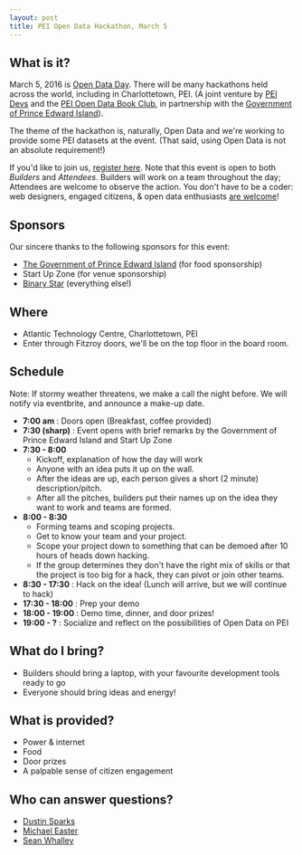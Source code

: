 ```yaml
---
layout: post
title: PEI Open Data Hackathon, March 5
---
```


## What is it?
March 5, 2016 is [Open Data Day](http://opendataday.org/). There will be many hackathons held across the world, including in Charlottetown, PEI. (A joint venture by [PEI Devs](http://peidevs.github.io) and the [PEI Open Data Book Club](http://peidevs.github.io/OpenDataBookClub), in partnership with the [Government of Prince Edward Island](http://gov.pe.ca/)).

The theme of the hackathon is, naturally, Open Data and we're working to provide some PEI datasets at the event. (That said, using Open Data is not an absolute requirement!)

If you'd like to join us, [register here](http://bit.ly/1RwhOPf). Note that this event is open to both *Builders* and *Attendees*. Builders will work on a team throughout the day; Attendees are welcome to observe the action. You don't have to be a coder: web designers, engaged citizens, & open data enthusiasts [are welcome](http://bit.ly/1RwhOPf)!

## Sponsors
Our sincere thanks to the following sponsors for this event:

* [The Government of Prince Edward Island](http://www.gov.pe.ca/) (for food sponsorship)
* Start Up Zone (for venue sponsorship)
* [Binary Star](http://binarystar.ca) (everything else!)

## Where 
* Atlantic Technology Centre, Charlottetown, PEI
* Enter through Fitzroy doors, we'll be on the top floor in the board room.

## Schedule 
Note: If stormy weather threatens, we make a call the night before. We will notify via eventbrite, and announce a make-up date.

* **7:00 am** : Doors open (Breakfast, coffee provided)
* **7:30 (sharp)** : Event opens with brief remarks by the Government of Prince Edward Island and Start Up Zone
* **7:30 - 8:00** 
  * Kickoff, explanation of how the day will work
  * Anyone with an idea puts it up on the wall. 
  * After the ideas are up, each person gives a short (2 minute) description/pitch. 
  * After all the pitches, builders put their names up on the idea they want to work and teams are formed.
* **8:00 - 8:30** 
  * Forming teams and scoping projects.
  * Get to know your team and your project.
  * Scope your project down to something that can be demoed after 10 hours of heads down hacking. 
  * If the group determines they don't have the right mix of skills or that the project is too big for a hack, they can pivot or join other teams.
* **8:30 - 17:30** : Hack on the idea! (Lunch will arrive, but we will continue to hack)
* **17:30 - 18:00** : Prep your demo
* **18:00 - 19:00** : Demo time, dinner, and door prizes!
* **19:00 - ?** : Socialize and reflect on the possibilities of Open Data on PEI

## What do I bring?
* Builders should bring a laptop, with your favourite development tools ready to go 
* Everyone should bring ideas and energy!

## What is provided?
* Power & internet
* Food
* Door prizes
* A palpable sense of citizen engagement

## Who can answer questions?
* [Dustin Sparks](http://twitter.com/dustin_sparks)
* [Michael Easter](http://twitter.com/30_for_60)
* [Sean Whalley](http://twitter.com/seanwhalley21)

